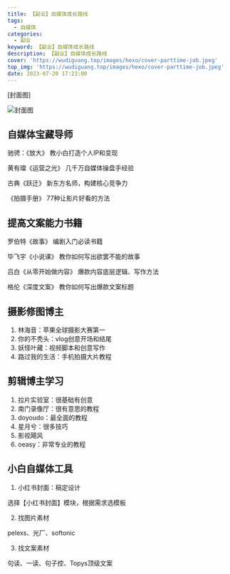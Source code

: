 ```yaml
---
title: 【副业】自媒体成长路线
tags:
  - 自媒体
categories:
  - 副业
keyword: 【副业】自媒体成长路线
description: 【副业】自媒体成长路线
cover: 'https://wudiguang.top/images/hexo/cover-parttime-job.jpeg'
top_img: 'https://wudiguang.top/images/hexo/cover-parttime-job.jpeg'
date: 2023-07-20 17:23:00
---
```


[封面图]

![封面图](https://wudiguang.top/images/hexo/cover-parttime-job.jpeg)

## 自媒体宝藏导师

驰骋：《放大》 教小白打造个人IP和变现

黄有璨《运营之光》 几千万自媒体操盘手经验

古典《跃迁》 新东方名师，构建核心竞争力

《拍摄手册》 77种让影片好看的方法

## 提高文案能力书籍

罗伯特《故事》 编剧入门必读书籍

毕飞宇《小说课》 教你如何写出欲罢不能的故事

吕白《从零开始做内容》 爆款内容底层逻辑、写作方法

格伦《深度文案》 教你如何写出爆款文案标题

## 摄影修图博主

1. 林海音：苹果全球摄影大赛第一
2. 你的不秃头：vlog创意开场和结尾
3. 妖怪叶藏：视频脚本和创意写作
4. 路过我的生活：手机拍摄大片教程

## 剪辑博主学习

1. 拉片实验室：很基础有创意
2. 南门录像厅：很有意思的教程
3. doyoudo：最全面的教程
4. 星月兮：很多技巧
5. 影视飓风
6. oeasy：非常专业的教程

## 小白自媒体工具

1. 小红书封面：稿定设计

选择【小红书封面】模块，根据需求选模板

2. 找图片素材

pelexs、光厂、softonic

3. 找文案素材

句读、一读、句子控、Topys顶级文案